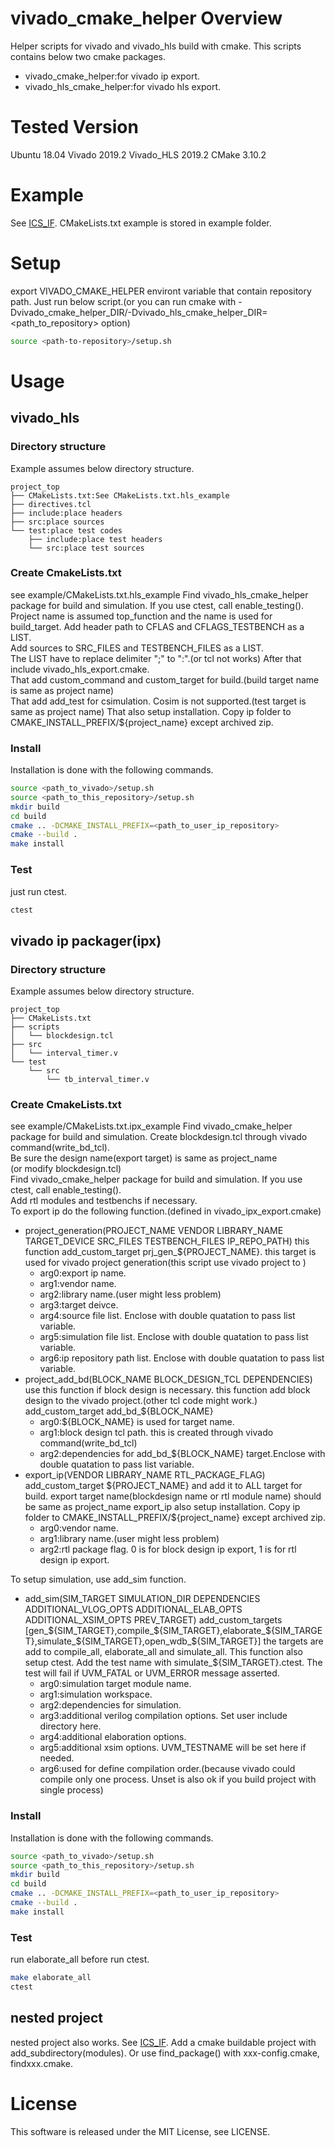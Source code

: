 # vivado_cmake_helper Overview
Helper scripts for vivado and vivado_hls build with cmake.
This scripts contains below two cmake packages.
- vivado_cmake_helper:for vivado ip export.
- vivado_hls_cmake_helper:for vivado hls export.

# Tested Version
Ubuntu 18.04
Vivado 2019.2
Vivado_HLS 2019.2
CMake 3.10.2

# Example
See [ICS_IF](https://github.com/akira-nishiyama/ICS_IF).
CMakeLists.txt example is stored in example folder.

# Setup
export VIVADO_CMAKE_HELPER environt variable that contain repository path.
Just run below script.(or you can run cmake with -Dvivado_cmake_helper_DIR/-Dvivado_hls_cmake_helper_DIR=\<path_to_repository\> option)
```bash
source <path-to-repository>/setup.sh
```

# Usage
## vivado_hls
### Directory structure
Example assumes below directory structure.
```
project_top
├── CMakeLists.txt:See CMakeLists.txt.hls_example
├── directives.tcl
├── include:place headers
├── src:place sources
└── test:place test codes
    ├── include:place test headers
    └── src:place test sources
```

### Create CmakeLists.txt
see example/CMakeLists.txt.hls_example
Find vivado_hls_cmake_helper package for build and simulation.
If you use ctest, call enable_testing().  
Project name is assumed top_function and the name is used for build_target.
Add header path to CFLAS and CFLAGS_TESTBENCH as a LIST.  
Add sources to SRC_FILES and TESTBENCH_FILES as a LIST.  
The LIST have to replace delimiter ";" to ":".(or tcl not works)
After that include vivado_hls_export.cmake.  
That add custom_command and custom_target for build.(build target name is same as project name)  
That add add_test for csimulation. Cosim is not supported.(test target is same as project name)
That also setup installation. Copy ip folder to CMAKE_INSTALL_PREFIX/${project_name} except archived zip.

### Install
Installation is done with the following commands.
```bash
source <path_to_vivado>/setup.sh
source <path_to_this_repository>/setup.sh
mkdir build
cd build
cmake .. -DCMAKE_INSTALL_PREFIX=<path_to_user_ip_repository>
cmake --build .
make install
```

### Test
just run ctest.
```bash
ctest
```

## vivado ip packager(ipx)
### Directory structure
Example assumes below directory structure.
```
project_top
├── CMakeLists.txt
├── scripts
│   └── blockdesign.tcl
├── src
│   └── interval_timer.v
└── test
    └── src
        └── tb_interval_timer.v
```

### Create CmakeLists.txt
see example/CMakeLists.txt.ipx_example
Find vivado_cmake_helper package for build and simulation.
Create blockdesign.tcl through vivado command(write_bd_tcl).  
Be sure the design name(export target) is same as project_name  
(or modify blockdesign.tcl)  
Find vivado_cmake_helper package for build and simulation.
If you use ctest, call enable_testing().  
Add rtl modules and testbenchs if necessary.  
To export ip do the following function.(defined in vivado_ipx_export.cmake)
+ project_generation(PROJECT_NAME VENDOR LIBRARY_NAME TARGET_DEVICE SRC_FILES TESTBENCH_FILES IP_REPO_PATH)
  this function add_custom_target prj_gen_\${PROJECT_NAME}.
  this target is used for vivado project generation(this script use vivado project to )
  + arg0:export ip name.
  + arg1:vendor name.
  + arg2:library name.(user might less problem)
  + arg3:target deivce.
  + arg4:source file list. Enclose with double quatation to pass list variable.
  + arg5:simulation file list. Enclose with double quatation to pass list variable.
  + arg6:ip repository path list. Enclose with double quatation to pass list variable.
+ project_add_bd(BLOCK_NAME BLOCK_DESIGN_TCL DEPENDENCIES)
  use this function if block design is necessary.
  this function add block design to the vivado project.(other tcl code might work.)
  add_custom_target add_bd_\${BLOCK_NAME}
  + arg0:\${BLOCK_NAME} is used for target name.
  + arg1:block design tcl path. this is created through vivado command(write_bd_tcl)
  + arg2:dependencies for add_bd_\${BLOCK_NAME} target.Enclose with double quatation to pass list variable.
+ export_ip(VENDOR LIBRARY_NAME RTL_PACKAGE_FLAG)
  add_custom_target \${PROJECT_NAME} and add it to ALL target for build.
  export target name(blockdesign name or rtl module name) should be same as project_name
  export_ip also setup installation. Copy ip folder to CMAKE_INSTALL_PREFIX/\${project_name} except archived zip.
  + arg0:vendor name.
  + arg1:library name.(user might less problem)
  + arg2:rtl package flag. 0 is for block design ip export, 1 is for rtl design ip export.  

To setup simulation, use add_sim function.
+ add_sim(SIM_TARGET SIMULATION_DIR DEPENDENCIES ADDITIONAL_VLOG_OPTS ADDITIONAL_ELAB_OPTS ADDITIONAL_XSIM_OPTS PREV_TARGET)
  add_custom_targets  [gen_\${SIM_TARGET},compile_\${SIM_TARGET},elaborate_\${SIM_TARGET},simulate_\${SIM_TARGET},open_wdb_\${SIM_TARGET}]
  the targets are add to compile_all, elaborate_all and simulate_all.
  This function also setup ctest.
  Add the test name with simulate_\${SIM_TARGET}.ctest.
  The test will fail if UVM_FATAL or UVM_ERROR message asserted.
  + arg0:simulation target module name.
  + arg1:simulation workspace.
  + arg2:dependencies for simulation.
  + arg3:additional verilog compilation options. Set user include directory here.
  + arg4:additional elaboration options.
  + arg5:additional xsim options. UVM_TESTNAME will be set here if needed.
  + arg6:used for define compilation order.(because vivado could compile only one process. Unset is also ok if you build project with single process)

### Install
Installation is done with the following commands.
```bash
source <path_to_vivado>/setup.sh
source <path_to_this_repository>/setup.sh
mkdir build
cd build
cmake .. -DCMAKE_INSTALL_PREFIX=<path_to_user_ip_repository>
cmake --build .
make install
```

### Test
run elaborate_all before run ctest.
```bash
make elaborate_all
ctest
```

## nested project
nested project also works.
See [ICS_IF](https://github.com/akira-nishiyama/ICS_IF).
Add a cmake buildable project with add_subdirectory(modules).
Or use find_package() with xxx-config.cmake, findxxx.cmake.

# License
This software is released under the MIT License, see LICENSE.
